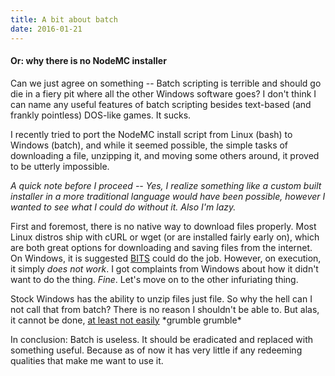 ```yaml
---
title: A bit about batch
date: 2016-01-21
---
```


#### Or: why there is no NodeMC installer

Can we just agree on something -- Batch scripting is
terrible and should go die in a fiery pit where all the other Windows
software goes? I don't think I can name any useful features of batch
scripting besides text-based (and frankly pointless) DOS-like games. It
sucks.

I recently tried to port the NodeMC install script from Linux (bash) to
Windows (batch), and while it seemed possible, the simple tasks of
downloading a file, unzipping it, and moving some others around, it
proved to be utterly impossible.

_A quick note before I proceed -- Yes, I realize something like a custom built installer in a more traditional language would have been possible, however I wanted to see what I could do without it. Also I'm lazy._

First and foremost, there is no native way to download files properly.
Most Linux distros ship with cURL or wget (or are installed fairly early
on), which are both great options for downloading and saving files from
the internet. On Windows, it is suggested
[BITS](https://en.wikipedia.org/wiki/Background_Intelligent_Transfer_Service) could do the job. However, on execution, it simply
*does not work*. I got complaints from Windows about how it didn't want
to do the thing. *Fine*. Let's move on to the other infuriating thing.

Stock Windows has the ability to unzip files just file. So why the hell
can I not call that from batch? There is no reason I shouldn't be able
to. But alas, it cannot be done, [at least not
easily](https://stackoverflow.com/questions/21704041/creating-batch-script-to-unzip-a-file-without-additional-zip-tools) \*grumble grumble\*

In conclusion: Batch is useless. It should be eradicated and replaced
with something useful. Because as of now it has very little if any
redeeming qualities that make me want to use it.
